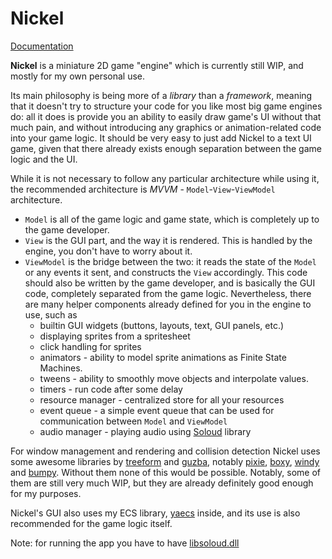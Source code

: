 # Nickel

[Documentation](https://silent-observer.github.io/nickel/nickel)

**Nickel** is a miniature 2D game "engine" which is currently still WIP, and mostly for my own
personal use.

Its main philosophy is being more of a _library_ than a _framework_, meaning that it doesn't try to
structure your code for you like most big game engines do: all it does is provide you an ability to
easily draw game's UI without that much pain, and without introducing any graphics or
animation-related code into your game logic.
It should be very easy to just add Nickel to a text UI game, given that there already exists enough
separation between the game logic and the UI.

While it is not necessary to follow any particular architecture while using it, the recommended
architecture is _MVVM_ - `Model`-`View`-`ViewModel` architecture.
- `Model` is all of the game logic and game state, which is completely up to the game developer.
- `View` is the GUI part, and the way it is rendered. This is handled by the engine, you don't have to
  worry about it.
- `ViewModel` is the bridge between the two: it reads the state of the `Model` or any events it sent,
  and constructs the `View` accordingly. This code should also be written by the game developer,
  and is basically the GUI code, completely separated from the game logic. Nevertheless, there are
  many helper components already defined for you in the engine to use, such as
    - builtin GUI widgets (buttons, layouts, text, GUI panels, etc.)
    - displaying sprites from a spritesheet
    - click handling for sprites
    - animators - ability to model sprite animations as Finite State Machines.
    - tweens - ability to smoothly move objects and interpolate values.
    - timers - run code after some delay
    - resource manager - centralized store for all your resources
    - event queue - a simple event queue that can be used for communication between `Model` and `ViewModel`
    - audio manager - playing audio using [Soloud](https://sol.gfxile.net/soloud/index.html) library

For window management and rendering and collision detection Nickel uses some awesome libraries by
[treeform](https://github.com/treeform) and [guzba](https://github.com/guzba), notably
[pixie](https://github.com/treeform/pixie), [boxy](https://github.com/treeform/boxy),
[windy](https://github.com/treeform/windy) and [bumpy](https://github.com/treeform/bumpy).
Without them none of this would be possible. Notably, some of them are still very much WIP, but
they are already definitely good enough for my purposes.

Nickel's GUI also uses my ECS library, [yaecs](https://github.com/silent-observer/yaecs) inside,
and its use is also recommended for the game logic itself.

Note: for running the app you have to have [libsoloud.dll](https://sol.gfxile.net/soloud/downloads.html)
